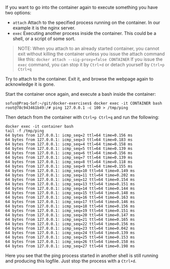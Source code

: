
If you want to go into the container again to execute something you have two options:

- ``attach``  Attach to the specified process running on the container. In our example it is the nginx server.
- ``exec`` Executing another process inside the container. This could be a shell, or a script of some sort.

> NOTE:
  When you attach to an already started container, you cannot exit without killing the container unless you issue the attach command like this:
  ``docker attach --sig-proxy=false CONTAINER``
  If you issue the `exec` command, you can stop it by `Ctrl+d` or detach yourself by `Ctrl+p Ctrl+q`

Try to attach to the container. Exit it, and browse the webpage again to acknowledge it is gone.

Start the container once again, and execute a bash inside the container:

```
sofus@Praq-Sof:~/git/docker-exercises$ docker exec -it CONTAINER bash
root@78c943461b49:/# ping 127.0.0.1 -c 100 > /tmp/ping

```

Then detach from the container with `Ctrl+p Ctrl+q` and run the following:

```
docker exec -it container bash
tail -f /tmp/ping
64 bytes from 127.0.0.1: icmp_seq=2 ttl=64 time=0.156 ms
64 bytes from 127.0.0.1: icmp_seq=3 ttl=64 time=0.183 ms
64 bytes from 127.0.0.1: icmp_seq=4 ttl=64 time=0.158 ms
64 bytes from 127.0.0.1: icmp_seq=5 ttl=64 time=0.139 ms
64 bytes from 127.0.0.1: icmp_seq=6 ttl=64 time=0.156 ms
64 bytes from 127.0.0.1: icmp_seq=7 ttl=64 time=0.139 ms
64 bytes from 127.0.0.1: icmp_seq=8 ttl=64 time=0.118 ms
64 bytes from 127.0.0.1: icmp_seq=9 ttl=64 time=0.155 ms
64 bytes from 127.0.0.1: icmp_seq=10 ttl=64 time=0.149 ms
64 bytes from 127.0.0.1: icmp_seq=11 ttl=64 time=0.202 ms
64 bytes from 127.0.0.1: icmp_seq=12 ttl=64 time=0.154 ms
64 bytes from 127.0.0.1: icmp_seq=13 ttl=64 time=0.151 ms
64 bytes from 127.0.0.1: icmp_seq=14 ttl=64 time=0.144 ms
64 bytes from 127.0.0.1: icmp_seq=15 ttl=64 time=0.148 ms
64 bytes from 127.0.0.1: icmp_seq=16 ttl=64 time=0.163 ms
64 bytes from 127.0.0.1: icmp_seq=17 ttl=64 time=0.146 ms
64 bytes from 127.0.0.1: icmp_seq=18 ttl=64 time=0.156 ms
64 bytes from 127.0.0.1: icmp_seq=19 ttl=64 time=0.151 ms
64 bytes from 127.0.0.1: icmp_seq=20 ttl=64 time=0.147 ms
64 bytes from 127.0.0.1: icmp_seq=21 ttl=64 time=0.165 ms
64 bytes from 127.0.0.1: icmp_seq=22 ttl=64 time=0.156 ms
64 bytes from 127.0.0.1: icmp_seq=23 ttl=64 time=0.042 ms
64 bytes from 127.0.0.1: icmp_seq=24 ttl=64 time=0.139 ms
64 bytes from 127.0.0.1: icmp_seq=25 ttl=64 time=0.153 ms
64 bytes from 127.0.0.1: icmp_seq=26 ttl=64 time=0.158 ms
64 bytes from 127.0.0.1: icmp_seq=27 ttl=64 time=0.198 ms
```

Here you see that the ping process started in another shell is still running and producing this logfile.
Just stop the process with a `Ctrl+d`.

